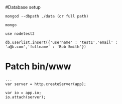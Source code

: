 #Database setup

    mongod --dbpath ./data (or full path)

    mongo

    use nodetest2

    db.userlist.insert({'username' : 'test1','email' : 'a@b.com','fullname' : 'Bob Smith'})

# Patch bin/www
    ...
    var server = http.createServer(app);

    var io = app.io;    
    io.attach(server);

